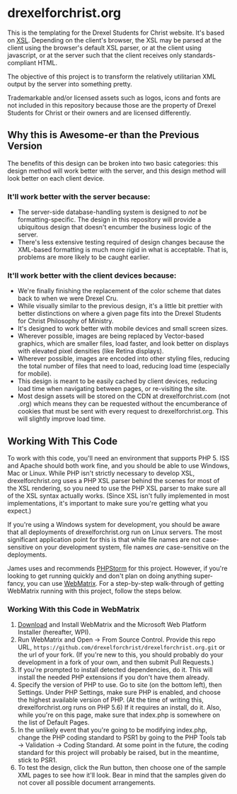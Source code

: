 drexelforchrist.org
===================

This is the templating for the Drexel Students for Christ website.  It's based on [XSL](https://en.wikipedia.org/wiki/XSL).  Depending on the client's browser, the XSL may be parsed at the client using the browser's default XSL parser, or at the client using javascript, or at the server such that the client receives only standards-compliant HTML.

The objective of this project is to transform the relatively utilitarian XML output by the server into something pretty. 
  
Trademarkable and/or licensed assets such as logos, icons and fonts are not included in this repository because those are the property of Drexel Students for Christ or their owners and are licensed differently. 

## Why this is Awesome-er than the Previous Version

The benefits of this design can be broken into two basic categories: this design method will work better with the server, and this design method will look better on each client device.  

### It'll work better with the server because:

-	The server-side database-handling system is designed to *not* be formatting-specific.  The design in this repository will provide a ubiquitous design that doesn't encumber the business logic of the server.  
-	There's less extensive testing required of design changes because the XML-based formatting is much more rigid in what is acceptable.  That is, problems are more likely to be caught earlier. 
 
### It'll work better with the client devices because:

-	We're finally finishing the replacement of the color scheme that dates back to when we were Drexel Cru. 
-	While visually similar to the previous design, it's a little bit prettier with better distinctions on where a given page fits into the Drexel Students for Christ Philosophy of Ministry. 
-	It's designed to work better with mobile devices and small screen sizes.
-	Wherever possible, images are being replaced by Vector-based graphics, which are smaller files, load faster, and look better on displays with elevated pixel densities (like Retina displays).
-	Wherever possible, images are encoded into other styling files, reducing the total number of files that need to load, reducing load time (especially for mobile). 
-	This design is meant to be easily cached by client devices, reducing load time when navigating between pages, or re-visiting the site. 
-	Most design assets will be stored on the CDN at drexelforchrist.com (not .org) which means they can be requested without the encumberance of cookies that must be sent with every request to drexelforchrist.org.  This will slightly improve load time. 

## Working With This Code

To work with this code, you'll need an environment that supports PHP 5.  ISS and Apache should both work fine, and you should be able to use Windows, Mac or Linux.  While PHP isn't strictly necessary to develop XSL, drexelforchrist.org uses a PHP XSL parser behind the scenes for most of the XSL rendering, so you need to use the PHP XSL parser to make sure all of the XSL syntax actually works.  (Since XSL isn't fully implemented in most implementations, it's important to make sure you're getting what you expect.)  

If you're using a Windows system for development, you should be aware that all deployments of drexelforchrist.org run on Linux servers.  The most significant application point for this is that while file names are not case-sensitive on your development system, file names *are* case-sensitive on the deployments. 

James uses and recommends [PHPStorm](https://www.jetbrains.com/phpstorm/) for this project.  However, if you're looking to get running quickly and don't plan on doing anything super-fancy, you can use [WebMatrix](http://www.microsoft.com/Web/webmatrix/php.aspx).  For a step-by-step walk-through of getting WebMatrix running with this project, follow the steps below.
 
### Working With this Code in WebMatrix 

1. 	[Download](http://go.microsoft.com/fwlink/?LinkID=286266) and Install WebMatrix and the Microsoft Web Platform Installer (hereafter, WPI). 
2. 	Run WebMatrix and Open -> From Source Control.  Provide this repo URL, `https://github.com/drexelforchrist/drexelforchrist.org.git` or the url of your fork.  (If you're new to this, you should probably do your development in a fork of your own, and then submit Pull Requests.)  
3. 	If you're prompted to install detected dependencies, do it.  This will install the needed PHP extensions if you don't have them already. 
4. 	Specify the version of PHP to use.  Go to site (on the bottom left), then Settings.  Under PHP Settings, make sure PHP is enabled, and choose the highest available version of PHP.  (At the time of writing this, drexelforchrist.org runs on PHP 5.6)  If it requires an install, do it.  Also, while you're on this page, make sure that index.php is somewhere on the list of Default Pages. 
5. 	In the unlikely event that you're going to be modifying index.php, change the PHP coding standard to PSR1 by going to the PHP Tools tab -> Validation -> Coding Standard.  At some point in the future, the coding standard for this project will probably be raised, but in the meantime, stick to PSR1.
6. 	To test the design, click the Run button, then choose one of the sample XML pages to see how it'll look.  Bear in mind that the samples given do not cover all possible document arrangements. 
